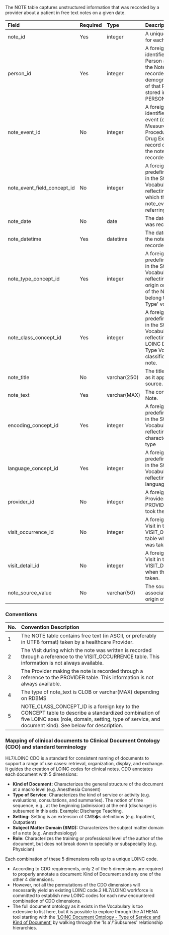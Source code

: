 The NOTE table captures unstructured information that was recorded by a provider about a patient in free text notes on a given date.

Field|Required|Type|Description
:--------------------|:--------|:------------|:--------------------------------------------------------
|note_id					|Yes|integer|A unique identifier for each note.|
|person_id					|Yes|integer|A foreign key identifier to the Person about whom the Note was recorded. The demographic details of that Person are stored in the PERSON table.|
|note_event_id				|No |integer|A foreign key identifier to the event (e.g. Measurement, Procedure, Visit, Drug Exposure, etc) record during which the note was recorded.|
|note_event_field_concept_id |No|integer|A foreign key to the predefined Concept in the Standardized Vocabularies reflecting the field to which the note_event_id is referring. |
|note_date 					|No|date|The date the note was recorded.|
|note_datetime				|Yes|datetime|The date and time the note was recorded.|
|note_type_concept_id		|Yes|integer|A foreign key to the predefined Concept in the Standardized Vocabularies reflecting the type, origin or provenance of the Note. These belong to the 'Note Type' vocabulary|
|note_class_concept_id		|Yes|	integer|	A foreign key to the predefined Concept in the Standardized Vocabularies reflecting the HL7 LOINC Document Type Vocabulary classification of the note.|
|note_title					|No|	varchar(250)|	The title of the Note as it appears in the source.|
|note_text					|Yes|varchar(MAX)|The content of the Note.|
|encoding_concept_id		|Yes	|integer|	A foreign key to the predefined Concept in the Standardized Vocabularies reflecting the note character encoding type|
|language_concept_id		|Yes	|integer	|A foreign key to the predefined Concept in the Standardized Vocabularies reflecting the language of the note|
|provider_id				|No|integer|A foreign key to the Provider in the PROVIDER table who took the Note.|
|visit_occurrence_id		|No|integer|A foreign key to the Visit in the VISIT_OCCURRENCE table when the Note was taken.|
|visit_detail_id			|No|integer|A foreign key to the Visit in the VISIT_DETAIL table when the Note was taken.|
|note_source_value			|No|varchar(50)|The source value associated with the origin of the Note|

### Conventions 

No.|Convention Description
:--------|:------------------------------------   
| 1  | The NOTE table contains free text (in ASCII, or preferably in UTF8 format) taken by a healthcare Provider.|
| 2  | The Visit during which the note was written is recorded through a reference to the VISIT_OCCURRENCE table. This information is not always available.|
| 3  | The Provider making the note is recorded through a reference to the PROVIDER table. This information is not always available.|
| 4  | The type of note_text is CLOB or varchar(MAX) depending on RDBMS|
| 5  | NOTE_CLASS_CONCEPT_ID is a foreign key to the CONCEPT table to describe a standardized combination of five LOINC axes (role, domain, setting, type of service, and document kind). See below for description.|
  
### Mapping of clinical documents to Clinical Document Ontology (CDO) and standard terminology

HL7/LOINC CDO is a standard for consistent naming of documents to support a range of use cases: retrieval, organization, display, and exchange. It guides the creation of LOINC codes for clinical notes. CDO annotates each document with 5 dimensions:

* **Kind of Document:** Characterizes the general structure of the document at a macro level (e.g. Anesthesia Consent)
* **Type of Service**: Characterizes the kind of service or activity (e.g. evaluations, consultations, and summaries). The notion of time sequence, e.g., at the beginning (admission) at the end (discharge) is subsumed in this axis. Example: Discharge Teaching.
* **Setting:** Setting is an extension of CMS�s definitions (e.g. Inpatient, Outpatient)
* **Subject Matter Domain (SMD):** Characterizes the subject matter domain of a note (e.g. Anesthesiology)
* **Role:** Characterizes the training or professional level of the author of the document, but does not break down to specialty or subspecialty (e.g. Physician)

Each combination of these 5 dimensions rolls up to a unique LOINC code. 

* According to CDO requirements, only 2 of the 5 dimensions are required to properly annotate a document: Kind of Document and any one of the other 4 dimensions.
* However, not all the permutations of the CDO dimensions will necessarily yield an existing LOINC code.2 HL7/LOINC workforce is committed to establish new LOINC codes for each new encountered combination of CDO dimensions.
* The full document ontology as it exists in the Vocabulary is too extensive to list here, but it is possible to explore through the ATHENA tool starting with the ['LOINC Document Ontology - Type of Service and Kind of Document'](http://athena.ohdsi.org/search-terms/terms/36209248) by walking through the 'Is a'/'Subsumes' relationship hierarchies. 
